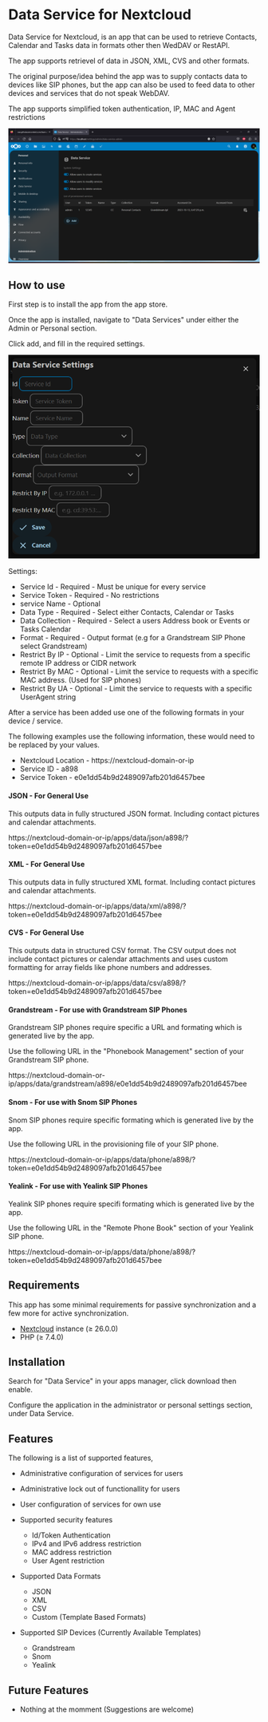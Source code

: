 # Data Service for Nextcloud

Data Service for Nextcloud, is an app that can be used to retrieve Contacts, Calendar and Tasks data in formats other then WedDAV or RestAPI.

The app supports retrievel of data in JSON, XML, CVS and other formats.

The original purpose/idea behind the app was to supply contacts data to devices like SIP phones, but the app can also be used to feed data to other devices and services that do not speak WebDAV.

The app supports simplified token authentication, IP, MAC and Agent restrictions

![Alt text](documentation/images/ds-admin-ui.png)

## How to use

First step is to install the app from the app store.

Once the app is installed, navigate to "Data Services" under either the Admin or Personal section.

Click add, and fill in the required settings.

![Alt text](documentation/images/ds-service-settings.png)

Settings:
* Service Id - Required - Must be unique for every service
* Service Token - Required - No restrictions
* service Name - Optional
* Data Type - Required - Select either Contacts, Calendar or Tasks
* Data Collection - Required - Select a users Address book or Events or Tasks Calendar
* Format - Required - Output format (e.g for a Grandstream SIP Phone select Grandstream)
* Restrict By IP - Optional - Limit the service to requests from a specific remote IP address or CIDR network
* Restrict By MAC - Optional - Limit the service to requests with a specific MAC address. (Used for SIP phones)
* Restrict By UA - Optional - Limit the service to requests with a specific UserAgent string

After a service has been added use one of the following formats in your device / service.

The following examples use the following information, these would need to be replaced by your values.

* Nextcloud Location - https://nextcloud-domain-or-ip
* Service ID - a898
* Service Token - e0e1dd54b9d2489097afb201d6457bee

#### JSON - For General Use

This outputs data in fully structured JSON format. Including contact pictures and calendar attachments. 

https://nextcloud-domain-or-ip/apps/data/json/a898/?token=e0e1dd54b9d2489097afb201d6457bee

#### XML - For General Use

This outputs data in fully structured XML format. Including contact pictures and calendar attachments. 

https://nextcloud-domain-or-ip/apps/data/xml/a898/?token=e0e1dd54b9d2489097afb201d6457bee

#### CVS - For General Use

This outputs data in structured CSV format. The CSV output does not include contact pictures or calendar attachments and uses custom formatting for array fields like phone numbers and addresses.

https://nextcloud-domain-or-ip/apps/data/csv/a898/?token=e0e1dd54b9d2489097afb201d6457bee

#### Grandstream - For use with Grandstream SIP Phones

Grandstream SIP phones require specific a URL and formating which is generated live by the app.

Use the following URL in the "Phonebook Management" section of your Grandstream SIP phone.

https://nextcloud-domain-or-ip/apps/data/grandstream/a898/e0e1dd54b9d2489097afb201d6457bee

#### Snom - For use with Snom SIP Phones

Snom SIP phones require specific formating which is generated live by the app.

Use the following URL in the provisioning file of your SIP phone.

https://nextcloud-domain-or-ip/apps/data/phone/a898/?token=e0e1dd54b9d2489097afb201d6457bee

#### Yealink - For use with Yealink SIP Phones

Yealink SIP phones require specifi formating which is generated live by the app.

Use the following URL in the "Remote Phone Book" section of your Yealink SIP phone.

https://nextcloud-domain-or-ip/apps/data/phone/a898/?token=e0e1dd54b9d2489097afb201d6457bee


## Requirements

This app has some minimal requirements for passive synchronization and a few more for active synchronization.

- [Nextcloud](https://nextcloud.com/) instance (≥ 26.0.0)
- PHP  (≥ 7.4.0)

## Installation

Search for "Data Service" in your apps manager, click download then enable.

Configure the application in the administrator or personal settings section, under Data Service.

## Features

The following is a list of supported features,

* Administrative configuration of services for users

* Administrative lock out of functionallity for users

* User configuration of services for own use

* Supported security features
    * Id/Token Authentication
    * IPv4 and IPv6 address restriction
    * MAC address restriction
    * User Agent restriction

* Supported Data Formats
    * JSON
    * XML
    * CSV
    * Custom (Template Based Formats)

* Supported SIP Devices (Currently Available Templates)
    * Grandstream
    * Snom
    * Yealink


## Future Features
- Nothing at the momment (Suggestions are welcome)
